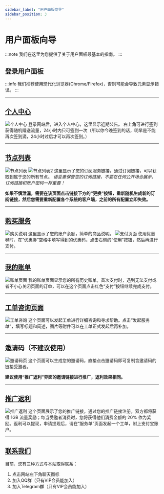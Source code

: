 ```yaml
---
sidebar_label: "用户面板向导"
sidebar_position: 3
---
```


# 用户面板向导

:::note
我们在这里为您提供了关于用户面板最基本的指南。
:::

## 登录用户面板

:::info
我们推荐使用现代化浏览器(Chrome/Firefox)，否则可能会导致元素显示错误。
:::

---

## [个人中心](https://panel.libcyber.xyz)
![个人中心][user-center]
登录网站后，进入个人中心，这里显示近期公告。
右上角可进行签到获得随机赠送流量，24小时内只可签到一次（所以你今晚签到的话，明早是不能再次签到滴，24小时过后才可以再次签到。）

---

## [节点列表](https://panel.libcyber.xyz/nodeList)
![节点列表][nodelist]
![节点列表2][nodelist2]
这里显示了您的订阅服务链接，通过订阅链接，可以获取到属于您的所有节点。
_请妥善保管您的订阅链接，不要在任何公开场合展示，订阅链接和账户密码一样重要！_

**如果不慎泄漏，需要在该页面点击链接下方的“更换”按钮，重新随机生成新的订阅链接，然后您需要重新配置各个系统的客户端，之前的所有配置立即失效。**

---

## [购买服务](https://panel.libcyber.xyz/services)
![购买说明][service]
这里显示了您的账户余额，简单的商品说明。
![支付页面][payment]
使用优惠劵时，在“优惠券”空格中填写得到的优惠码，点击右侧的“使用”按钮，然后再进行支付。

---

## [我的账单](https://panel.libcyber.xyz/invoices)
![账单页面][invoice]
我的账单页面显示您的所有历史账单，首次支付时，遇到无法支付或者不小心关闭页面的订单，可以在这个页面点击红色“支付”按钮继续完成支付。

---

## [工单咨询页面](https://panel.libcyber.xyz/tickets)
![工单咨询][tickets]
这个页面可以发起工单进行详细咨询和寻求帮助。点击“发起服务单”，填写标题和简述，图片等附件可以在工单正式发起后再补加。

---

## 邀请码（不建议使用）
![邀请码页][invite-code]
这个页面可以生成您的邀请码，直接点击邀请码即可复制含邀请码的链接受邀者。

**建议使用“推广返利”界面的邀请链接进行推广，返利效果相同。**

---

## [推广返利](https://panel.libcyber.xyz/referral)
![推广返利][referral]
这个页面展示了您的推广链接，通过您的推广链接注册，双方都将获得 1GB 流量奖励；每当受邀者消费时，您将获得他们消费金额的 20% 作为奖励。返利可以提现，申请提现后，请在“服务单”页面发起一个工单，附上支付宝账户。

---

## [联系我们](https://tawk.to/chat/5d8594319f6b7a4457e2d36e/default)
目前，您有三种方式与本站取得联系：
1. 点击网站左下角聊天图标
2. 加入QQ群（只有VIP会员能加入）
3. 加入Telegram群（只有VIP会员能加入）






[user-center]: https://cdn.jsdelivr.net/gh/LibCyber/docs-cdn@v1.1.1/assets/panel-guide/user-center.jpg "个人中心"
[nodelist]: https://cdn.jsdelivr.net/gh/LibCyber/docs-cdn@v1.1.1/assets/panel-guide/nodelist.jpg "节点列表1"
[nodelist2]: https://cdn.jsdelivr.net/gh/LibCyber/docs-cdn@v1.1.1/assets/panel-guide/nodelist2.jpg "节点列表2"
[service]: https://cdn.jsdelivr.net/gh/LibCyber/docs-cdn@v1.1.1/assets/panel-guide/service.jpg "购买方案"
[payment]: https://cdn.jsdelivr.net/gh/LibCyber/docs-cdn@v1.1.1/assets/panel-guide/payment.jpg "支付页面"
[invoice]: https://cdn.jsdelivr.net/gh/LibCyber/docs-cdn@v1.1.1/assets/panel-guide/invoice.jpg "账单页面"
[tickets]: https://cdn.jsdelivr.net/gh/LibCyber/docs-cdn@v1.1.1/assets/panel-guide/tickets.jpg "工单咨询页面"
[invite-code]: https://cdn.jsdelivr.net/gh/LibCyber/docs-cdn@v1.1.1/assets/panel-guide/invite-code.jpg "邀请码页面"
[referral]: https://cdn.jsdelivr.net/gh/LibCyber/docs-cdn@v1.1.1/assets/panel-guide/referral.jpg "推广返利"